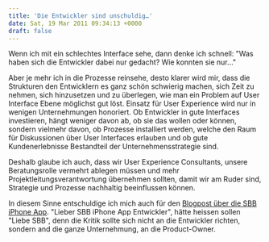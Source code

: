 ```yaml
---
title: 'Die Entwickler sind unschuldig…'
date: Sat, 19 Mar 2011 09:34:13 +0000
draft: false
---
```


Wenn ich mit ein schlechtes Interface sehe, dann denke ich schnell: "Was haben sich die Entwickler dabei nur gedacht? Wie konnten sie nur…"

Aber je mehr ich in die Prozesse reinsehe, desto klarer wird mir, dass die Strukturen den Entwicklern es ganz schön schwierig machen, sich Zeit zu nehmen, sich hinzusetzen und zu überlegen, wie man ein Problem auf User Interface Ebene möglichst gut löst. Einsatz für User Experience wird nur in wenigen Unternehmungen honoriert. Ob Entwickler in gute Interfaces investieren, hängt weniger davon ab, ob sie das wollen oder können, sondern vielmehr davon, ob Prozesse installiert werden, welche den Raum für Diskussionen über User Interfaces erlauben und ob gute Kundenerlebnisse Bestandteil der Unternehmensstrategie sind.

Deshalb glaube ich auch, dass wir User Experience Consultants, unsere Beratungsrolle vermehrt ablegen müssen und mehr Projektleitungsverantwortung übernehmen sollten, damit wir am Ruder sind, Strategie und Prozesse nachhaltig beeinflussen können.

In diesem Sinne entschuldige ich mich auch für den [Blogpost über die SBB iPhone App](/wie-man-menupunkte-nicht-benennen-sollte). "Lieber SBB iPhone App Entwickler", hätte heissen sollen "Liebe SBB", denn die Kritik sollte sich nicht an die Entwickler richten, sondern and die ganze Unternehmung, an die Product-Owner.